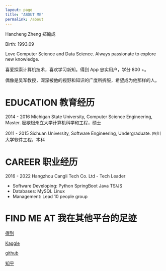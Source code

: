 ```yaml
---
layout: page
title: "ABOUT ME"
permalink: /about
---
```


Hancheng Zheng 郑翰成

Birth: 1993.09

Love Computer Science and Data Science. Always passionate to explore new knowledge.

喜爱探索计算机技术，喜欢学习新知。得到 App 忠实用户，学分 800 +。

偶像是吴军教授，深深被他的视野和知识的广度所折服，希望成为他那样的人。

# EDUCATION 教育经历

2014 - 2016 Michigan State University, Computer Science Engineering, Master. 密歇根州立大学计算机科学和工程，硕士

2011 - 2015 Sichuan University, Software Engineering, Undergraduate. 四川大学软件工程，本科

# CAREER 职业经历

2016 - 2022 Hangzhou Cangli Tech Co. Ltd - Tech Leader

- Software Developing: Python SpringBoot Java TS/JS
- Databases: MySQL Linux
- Management: Lead 10 people group

# FIND ME AT 我在其他平台的足迹

[得到](https://m.igetget.com/native/mine/account#/user/detail?enId=KDyZ0k2Ngo48Y2Wqn31lpzr3bdBRLe)

[Kaggle](https://www.kaggle.com/rushkiller)

[github](https://github.com/hansenz42)

[知乎](https://www.zhihu.com/people/qian-qian-mei-xiang-dao)
